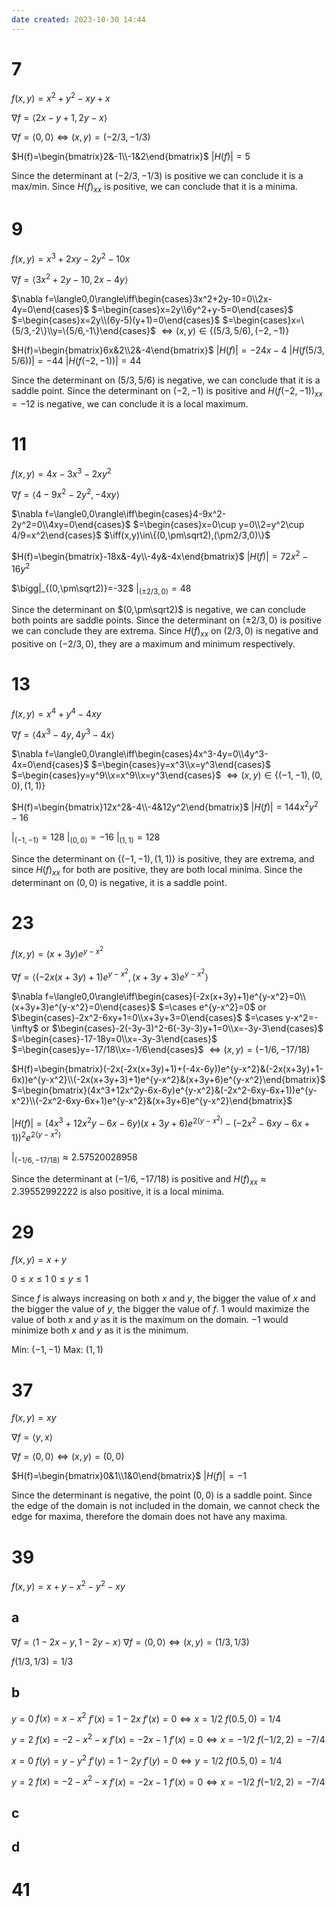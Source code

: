 ```yaml
---
date created: 2023-10-30 14:44
---
```


# 7

$f(x,y)=x^2+y^2-xy+x$

$\nabla f=\langle 2x-y+1,2y-x\rangle$

$\nabla f=\langle0,0\rangle\iff(x,y)=(-2/3,-1/3)$

$H(f)=\begin{bmatrix}2&-1\\-1&2\end{bmatrix}$
$|H(f)|=5$

Since the determinant at $(-2/3,-1/3)$ is positive we can conclude it is a max/min. Since $H(f)_{xx}$ is positive, we can conclude that it is a minima.

# 9

$f(x,y)=x^3+2xy-2y^2-10x$

$\nabla f=\langle3x^2+2y-10,2x-4y\rangle$

$\nabla f=\langle0,0\rangle\iff\begin{cases}3x^2+2y-10=0\\2x-4y=0\end{cases}$
$=\begin{cases}x=2y\\6y^2+y-5=0\end{cases}$
$=\begin{cases}x=2y\\(6y-5)(y+1)=0\end{cases}$
$=\begin{cases}x=\{5/3,-2\}\\y=\{5/6,-1\}\end{cases}$
$\iff(x,y)\in\{(5/3,5/6),(-2,-1)\}$

$H(f)=\begin{bmatrix}6x&2\\2&-4\end{bmatrix}$
$|H(f)|=-24x-4$
$|H(f(5/3,5/6))|=-44$
$|H(f(-2,-1))|=44$

Since the determinant on $(5/3,5/6)$ is negative, we can conclude that it is a saddle point. Since the determinant on $(-2,-1)$ is positive and $H(f(-2,-1))_{xx}=-12$ is negative, we can conclude it is a local maximum.

# 11

$f(x,y)=4x-3x^3-2xy^2$

$\nabla f=\langle4-9x^2-2y^2,-4xy\rangle$

$\nabla f=\langle0,0\rangle\iff\begin{cases}4-9x^2-2y^2=0\\4xy=0\end{cases}$
$=\begin{cases}x=0\cup y=0\\2=y^2\cup 4/9=x^2\end{cases}$
$\iff(x,y)\in\{(0,\pm\sqrt2),(\pm2/3,0)\}$

$H(f)=\begin{bmatrix}-18x&-4y\\-4y&-4x\end{bmatrix}$
$|H(f)|=72x^2-16y^2$

$\bigg|_{(0,\pm\sqrt2)}=-32$
$\bigg|_{(\pm2/3,0)}=48$

Since the determinant on $(0,\pm\sqrt2)$ is negative, we can conclude both points are saddle points. Since the determinant on $(\pm2/3,0)$ is positive we can conclude they are extrema. Since $H(f)_{xx}$ on $(2/3,0)$ is negative and positive on $(-2/3,0)$, they are a maximum and minimum respectively.

# 13

$f(x,y)=x^4+y^4-4xy$

$\nabla f=\langle4x^3-4y,4y^3-4x\rangle$

$\nabla f=\langle0,0\rangle\iff\begin{cases}4x^3-4y=0\\4y^3-4x=0\end{cases}$
$=\begin{cases}y=x^3\\x=y^3\end{cases}$
$=\begin{cases}y=y^9\\x=x^9\\x=y^3\end{cases}$
$\iff(x,y)\in\{(-1,-1),(0,0),(1,1)\}$

$H(f)=\begin{bmatrix}12x^2&-4\\-4&12y^2\end{bmatrix}$
$|H(f)|=144x^2y^2-16$

$\bigg|_{(-1,-1)}=128$
$\bigg|_{(0,0)}=-16$
$\bigg|_{(1,1)}=128$

Since the determinant on $\{(-1,-1),(1,1)\}$ is positive, they are extrema, and since $H(f)_{xx}$ for both are positive, they are both local minima. Since the determinant on $(0,0)$ is negative, it is a saddle point.

# 23

$f(x,y)=(x+3y)e^{y-x^2}$

$\nabla f=\langle(-2x(x+3y)+1)e^{y-x^2},(x+3y+3)e^{y-x^2}\rangle$

$\nabla f=\langle0,0\rangle\iff\begin{cases}(-2x(x+3y)+1)e^{y-x^2}=0\\(x+3y+3)e^{y-x^2}=0\end{cases}$
$=\cases e^{y-x^2}=0$ or $\begin{cases}-2x^2-6xy+1=0\\x+3y+3=0\end{cases}$
$=\cases y-x^2=-\infty$ or $\begin{cases}-2(-3y-3)^2-6(-3y-3)y+1=0\\x=-3y-3\end{cases}$
$=\begin{cases}-17-18y=0\\x=-3y-3\end{cases}$
$=\begin{cases}y=-17/18\\x=-1/6\end{cases}$
$\iff(x,y)=(-1/6,-17/18)$

$H(f)=\begin{bmatrix}(-2x(-2x(x+3y)+1)+(-4x-6y))e^{y-x^2}&(-2x(x+3y)+1-6x))e^{y-x^2}\\(-2x(x+3y+3)+1)e^{y-x^2}&(x+3y+6)e^{y-x^2}\end{bmatrix}$
$=\begin{bmatrix}(4x^3+12x^2y-6x-6y)e^{y-x^2}&(-2x^2-6xy-6x+1))e^{y-x^2}\\(-2x^2-6xy-6x+1)e^{y-x^2}&(x+3y+6)e^{y-x^2}\end{bmatrix}$

$|H(f)|=(4x^3+12x^2y-6x-6y)(x+3y+6)e^{2(y-x^2)}-(-2x^2-6xy-6x+1))^2e^{2(y-x^2)}$

$\bigg|_{(-1/6,-17/18)}\approx 2.57520028958$

Since the determinant at $(-1/6,-17/18)$ is positive and $H(f)_{xx}\approx 2.39552992222$ is also positive, it is a local minima.

# 29

$f(x,y)=x+y$

$0\le x\le 1$
$0\le y\le 1$

Since $f$ is always increasing on both $x$ and $y$, the bigger the value of $x$ and the bigger the value of $y$, the bigger the value of $f$. $1$ would maximize the value of both $x$ and $y$ as it is the maximum on the domain. $-1$ would minimize both $x$ and $y$ as it is the minimum.

Min: $(-1,-1)$
Max: $(1,1)$

# 37

$f(x,y)=xy$

$\nabla f=\langle y,x\rangle$

$\nabla f=\langle0,0\rangle\iff (x,y)=(0,0)$

$H(f)=\begin{bmatrix}0&1\\1&0\end{bmatrix}$
$|H(f)|=-1$

Since the determinant is negative, the point $(0,0)$ is a saddle point. Since the edge of the domain is not included in the domain, we cannot check the edge for maxima, therefore the domain does not have any maxima.

# 39

$f(x,y)=x+y-x^2-y^2-xy$

## a

$\nabla f=\langle1-2x-y,1-2y-x\rangle$
$\nabla f=\langle0,0\rangle\iff(x,y)=(1/3,1/3)$

$f(1/3,1/3)=1/3$

## b

$y=0$
$f(x)=x-x^2$
$f'(x)=1-2x$
$f'(x)=0\iff x=1/2$
$f(0.5,0)=1/4$

$y=2$
$f(x)=-2-x^2-x$
$f'(x)=-2x-1$
$f'(x)=0\iff x=-1/2$
$f(-1/2,2)=-7/4$

$x=0$
$f(y)=y-y^2$
$f'(y)=1-2y$
$f'(y)=0\iff y=1/2$
$f(0.5,0)=1/4$

$y=2$
$f(x)=-2-x^2-x$
$f'(x)=-2x-1$
$f'(x)=0\iff x=-1/2$
$f(-1/2,2)=-7/4$


## c

## d

# 41
